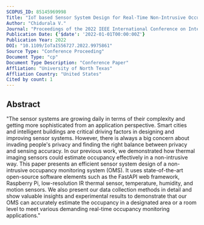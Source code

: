 ```yaml
---
SCOPUS_ID: 85145969998
Title: "IoT based Sensor System Design for Real-Time Non-Intrusive Occupancy Monitoring"
Author: "Chidurala V."
Journal: "Proceedings of the 2022 IEEE International Conference on Internet of Things and Intelligence Systems, IoTaIS 2022"
Publication Date: {'$date': '2022-01-01T00:00:00Z'}
Publication Year: 2022
DOI: "10.1109/IoTaIS56727.2022.9975861"
Source Type: "Conference Proceeding"
Document Type: "cp"
Document Type Description: "Conference Paper"
Affliation: "University of North Texas"
Affliation Country: "United States"
Cited by count: 1
---
```


## Abstract
"The sensor systems are growing daily in terms of their complexity and getting more sophisticated from an application perspective. Smart cities and intelligent buildings are critical driving factors in designing and improving sensor systems. However, there is always a big concern about invading people's privacy and finding the right balance between privacy and sensing accuracy. In our previous work, we demonstrated how thermal imaging sensors could estimate occupancy effectively in a non-intrusive way. This paper presents an efficient sensor system design of a non-intrusive occupancy monitoring system (OMS). It uses state-of-the-art open-source software elements such as the FastAPI web framework, Raspberry Pi, low-resolution IR thermal sensor, temperature, humidity, and motion sensors. We also present our data collection methods in detail and show valuable insights and experimental results to demonstrate that our OMS can accurately estimate the occupancy in a designated area or a room level to meet various demanding real-time occupancy monitoring applications."
